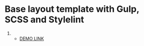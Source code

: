 # Base layout template with Gulp, SCSS and Stylelint
1. - [DEMO LINK](https://SashaKozoriz.github.io/Miami/)
